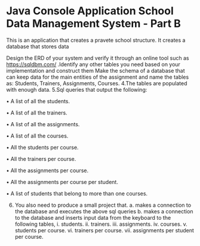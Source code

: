 # Java Console Application School Data Management System - Part B

This is an application that creates a pravete school structure.
It creates a database that stores data 

 Design the ERD of your system and verify it through an online tool such as
https://sqldbm.com/ .Identify any other tables you need based on your implementation and
construct them 
 Make the schema of a database that can keep data for the main entities of
the assignment and name the tables as: Students, Trainers, Assignments,
Courses.
4.The tables are populated with enough data.
5.Sql queries that output the following: 

• A list of all the students.

• A list of all the trainers.

• A list of all the assignments.

• A list of all the courses.

• All the students per course.

• All the trainers per course.

• All the assignments per course.

• All the assignments per course per student.

• A list of students that belong to more than one courses.

6. You also need to produce a small project that.
a. makes a connection to the database and executes the above sql
queries b. makes a connection to the database and inserts input data from the
keyboard to the following tables,
i. students.
ii. trainers.
iii. assignments.
iv. courses.
v. students per course.
vi. trainers per course.
vii. assignments per student per course.
